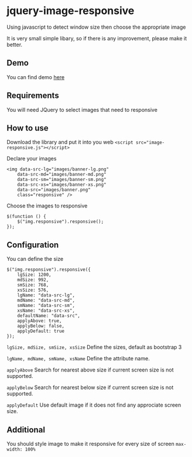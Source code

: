 # jquery-image-responsive
Using javascript to detect window size then choose the appropriate image

It is very small simple libary, so if there is any improvement, please make it better.

## Demo
You can find demo [here](https://ngohieutp.github.io/jquery-image-responsive/) 

## Requirements
You will need JQuery to select images that need to responsive

## How to use

Download the library and put it into you web
```<script src="image-responsive.js"></script>```

Declare your images
```
<img data-src-lg="images/banner-lg.png" 
    data-src-md="images/banner-md.png" 
    data-src-sm="images/banner-sm.png" 
    data-src-xs="images/banner-xs.png" 
    data-src="images/banner.png" 
    class="responsive" />
```

Choose the images to responsive
```
$(function () {
    $("img.responsive").responsive();
});
```

## Configuration
You can define the size

```
$("img.responsive").responsive({
    lgSize: 1200,
    mdSize: 992,
    smSize: 768,
    xsSize: 576,
    lgName: "data-src-lg",
    mdName: "data-src-md",
    smName: "data-src-sm",
    xsName: "data-src-xs",
    defaultName: "data-src",
    applyAbove: true,
    applyBelow: false,
    applyDefault: true
});
```

```lgSize, mdSize, smSize, xsSize``` Define the sizes, default as bootstrap 3

```lgName, mdName, smName, xsName``` Define the attribute name.

```applyAbove``` Search for nearest above size if current screen size is not supported.

```applyBelow``` Search for nearest below size if current screen size is not supported.

```applyDefault``` Use default image if it does not find any approciate screen size.


## Additional
You should style image to make it responsive for every size of screen
```max-width: 100%```